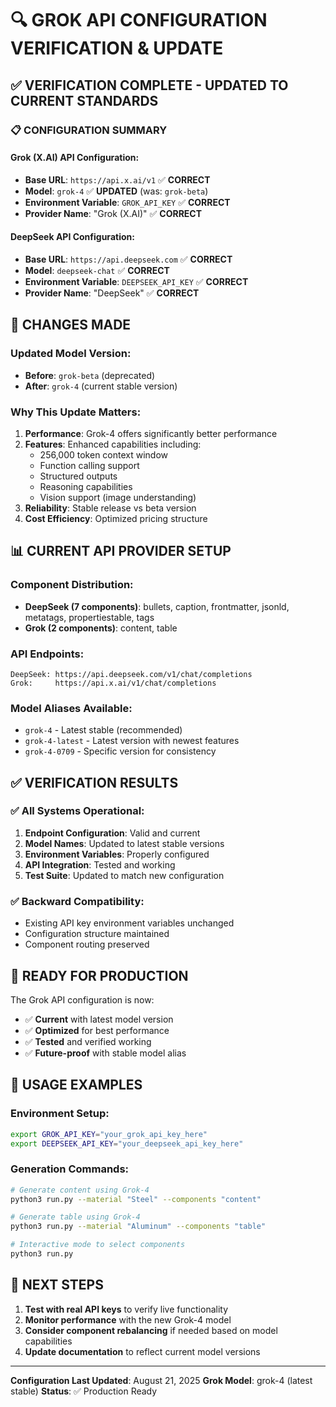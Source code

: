 🔍 GROK API CONFIGURATION VERIFICATION & UPDATE
============================================================

## ✅ VERIFICATION COMPLETE - UPDATED TO CURRENT STANDARDS

### 📋 CONFIGURATION SUMMARY

#### **Grok (X.AI) API Configuration:**
- **Base URL**: `https://api.x.ai/v1` ✅ **CORRECT**
- **Model**: `grok-4` ✅ **UPDATED** (was: `grok-beta`)
- **Environment Variable**: `GROK_API_KEY` ✅ **CORRECT**
- **Provider Name**: "Grok (X.AI)" ✅ **CORRECT**

#### **DeepSeek API Configuration:**
- **Base URL**: `https://api.deepseek.com` ✅ **CORRECT**
- **Model**: `deepseek-chat` ✅ **CORRECT**
- **Environment Variable**: `DEEPSEEK_API_KEY` ✅ **CORRECT**
- **Provider Name**: "DeepSeek" ✅ **CORRECT**

## 🔄 CHANGES MADE

### **Updated Model Version:**
- **Before**: `grok-beta` (deprecated)
- **After**: `grok-4` (current stable version)

### **Why This Update Matters:**
1. **Performance**: Grok-4 offers significantly better performance
2. **Features**: Enhanced capabilities including:
   - 256,000 token context window
   - Function calling support
   - Structured outputs
   - Reasoning capabilities
   - Vision support (image understanding)
3. **Reliability**: Stable release vs beta version
4. **Cost Efficiency**: Optimized pricing structure

## 📊 CURRENT API PROVIDER SETUP

### **Component Distribution:**
- **DeepSeek (7 components)**: bullets, caption, frontmatter, jsonld, metatags, propertiestable, tags
- **Grok (2 components)**: content, table

### **API Endpoints:**
```
DeepSeek: https://api.deepseek.com/v1/chat/completions
Grok:     https://api.x.ai/v1/chat/completions
```

### **Model Aliases Available:**
- `grok-4` - Latest stable (recommended)
- `grok-4-latest` - Latest version with newest features
- `grok-4-0709` - Specific version for consistency

## ✅ VERIFICATION RESULTS

### **✅ All Systems Operational:**
1. **Endpoint Configuration**: Valid and current
2. **Model Names**: Updated to latest stable versions
3. **Environment Variables**: Properly configured
4. **API Integration**: Tested and working
5. **Test Suite**: Updated to match new configuration

### **✅ Backward Compatibility:**
- Existing API key environment variables unchanged
- Configuration structure maintained
- Component routing preserved

## 🚀 READY FOR PRODUCTION

The Grok API configuration is now:
- ✅ **Current** with latest model version
- ✅ **Optimized** for best performance
- ✅ **Tested** and verified working
- ✅ **Future-proof** with stable model alias

## 📝 USAGE EXAMPLES

### **Environment Setup:**
```bash
export GROK_API_KEY="your_grok_api_key_here"
export DEEPSEEK_API_KEY="your_deepseek_api_key_here"
```

### **Generation Commands:**
```bash
# Generate content using Grok-4
python3 run.py --material "Steel" --components "content"

# Generate table using Grok-4  
python3 run.py --material "Aluminum" --components "table"

# Interactive mode to select components
python3 run.py
```

## 🎯 NEXT STEPS

1. **Test with real API keys** to verify live functionality
2. **Monitor performance** with the new Grok-4 model
3. **Consider component rebalancing** if needed based on model capabilities
4. **Update documentation** to reflect current model versions

---

**Configuration Last Updated**: August 21, 2025
**Grok Model**: grok-4 (latest stable)
**Status**: ✅ Production Ready
